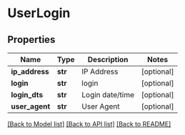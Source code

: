 # UserLogin

## Properties
Name | Type | Description | Notes
------------ | ------------- | ------------- | -------------
**ip_address** | **str** | IP Address | [optional] 
**login** | **str** | login | [optional] 
**login_dts** | **str** | Login date/time | [optional] 
**user_agent** | **str** | User Agent | [optional] 

[[Back to Model list]](../README.md#documentation-for-models) [[Back to API list]](../README.md#documentation-for-api-endpoints) [[Back to README]](../README.md)


